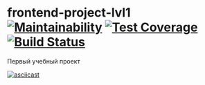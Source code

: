 # frontend-project-lvl1 [![Maintainability](https://api.codeclimate.com/v1/badges/a99a88d28ad37a79dbf6/maintainability)](https://codeclimate.com/github/codeclimate/codeclimate/maintainability) [![Test Coverage](https://api.codeclimate.com/v1/badges/a99a88d28ad37a79dbf6/test_coverage)](https://codeclimate.com/github/codeclimate/codeclimate/test_coverage) [![Build Status](https://travis-ci.org/yuliabeton/frontend-project-lvl1.svg?branch=master)](https://travis-ci.org/yuliabeton/frontend-project-lvl1)
Первый учебный проект

[![asciicast](https://asciinema.org/a/de5m77nkPSV4bNCgsTce53JzT.svg)](https://asciinema.org/a/de5m77nkPSV4bNCgsTce53JzT)
